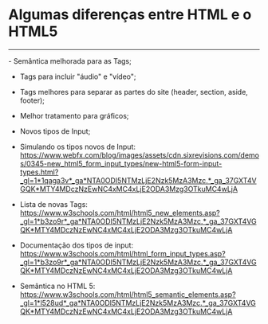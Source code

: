 <h1>Algumas diferenças entre HTML e o HTML5</h1>
<hr>
- Semântica melhorada para as Tags;

- Tags para incluir "áudio" e "vídeo";

- Tags melhores para separar as partes do site (header, section, aside, footer);

- Melhor tratamento para gráficos;

- Novos tipos de Input;

- Simulando os tipos novos de Input: https://www.webfx.com/blog/images/assets/cdn.sixrevisions.com/demos/0345-new_html5_form_input_types/new-html5-form-input-types.html?_gl=1*1qaga3v*_ga*NTA0ODI5NTMzLjE2Nzk5MzA3Mzc.*_ga_37GXT4VGQK*MTY4MDczNzEwNC4xMC4xLjE2ODA3Mzg3OTkuMC4wLjA

- Lista de novas Tags: https://www.w3schools.com/html/html5_new_elements.asp?_gl=1*b3zo9r*_ga*NTA0ODI5NTMzLjE2Nzk5MzA3Mzc.*_ga_37GXT4VGQK*MTY4MDczNzEwNC4xMC4xLjE2ODA3Mzg3OTkuMC4wLjA

- Documentação dos tipos de input: https://www.w3schools.com/html/html_form_input_types.asp?_gl=1*b3zo9r*_ga*NTA0ODI5NTMzLjE2Nzk5MzA3Mzc.*_ga_37GXT4VGQK*MTY4MDczNzEwNC4xMC4xLjE2ODA3Mzg3OTkuMC4wLjA

- Semântica no HTML 5: https://www.w3schools.com/html/html5_semantic_elements.asp?_gl=1*l528ud*_ga*NTA0ODI5NTMzLjE2Nzk5MzA3Mzc.*_ga_37GXT4VGQK*MTY4MDczNzEwNC4xMC4xLjE2ODA3Mzg3OTkuMC4wLjA
